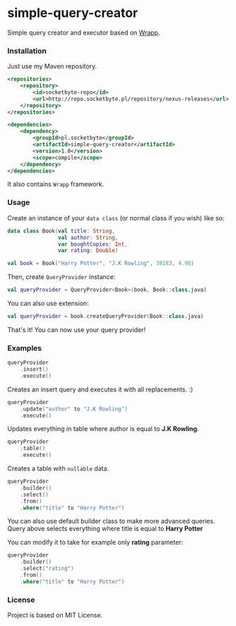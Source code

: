 # simple-query-creator
Simple query creator and executor based on [Wrapp](https://github.com/SocketByte/Wrapp).

### Installation
Just use my Maven repository.
```xml
<repositories>
    <repository>
        <id>socketbyte-repo</id>
        <url>http://repo.socketbyte.pl/repository/nexus-releases</url>
    </repository>
</repositories>

<dependencies>
    <dependency>
        <groupId>pl.socketbyte</groupId>
        <artifactId>simple-query-creator</artifactId>
        <version>1.0</version>
        <scope>compile</scope>
    </dependency>
</dependencies>
```
It also contains `Wrapp` framework.

### Usage
Create an instance of your `data class` (or normal class if you wish)
like so:
```kotlin
data class Book(val title: String,
                val author: String,
                var boughtCopies: Int,
                var rating: Double)

```
```kotlin
val book = Book("Harry Potter", "J.K Rowling", 39283, 4.98)
```
Then, create `QueryProvider` instance:
```kotlin
val queryProvider = QueryProvider<Book>(book, Book::class.java)
```
You can also use extension:
```kotlin
val queryProvider = book.createQueryProvider(Book::class.java)
```
That's it! You can now use your query provider!

### Examples
```kotlin
queryProvider
    .insert()
    .execute()
```
Creates an insert query and executes it with all replacements. :)
```kotlin
queryProvider
    .update("author" to "J.K Rowling")
    .execute()
```
Updates everything in table where author is equal to **J.K Rowling**.
```kotlin
queryProvider
    .table()
    .execute()
```
Creates a table with `nullable` data.
```kotlin
queryProvider
    .builder()
    .select()
    .from()
    .where("title" to "Harry Potter")
```
You can also use default builder class to make more advanced queries.
Query above selects everything where title is equal to **Harry Potter**

You can modify it to take for example only **rating** parameter:
```kotlin
queryProvider
    .builder()
    .select("rating")
    .from()
    .where("title" to "Harry Potter")
```

### License
Project is based on MIT License.